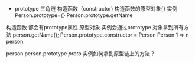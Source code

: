 - prototype 三角链
构造函数（constructor) 构造函数的原型对象{} 实例
Person.prototype={}
Person.prototype.getName

构造函数 都会有prototype属性   原型对象
实例会通过prototype 对象拿到所有方法 
person.getName();
Person.prototype.constructor =  Person
Person 1 => n person

person   person.prototype  _proto_
实例如何拿到原型链上的方法？
